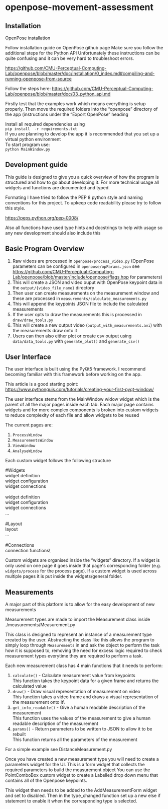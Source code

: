 # openpose-movement-assessment


## Installation


OpenPose installation

Follow installation guide on OpenPose github page
Make sure you follow the additional steps for the Python API
Unfortunately these instructions can be quite confusing and it can be very hard to troubleshoot errors. 

https://github.com/CMU-Perceptual-Computing-Lab/openpose/blob/master/doc/installation/0_index.md#compiling-and-running-openpose-from-source



Follow the steps here:
https://github.com/CMU-Perceptual-Computing-Lab/openpose/blob/master/doc/03_python_api.md

Firstly test that the examples work which means everything is setup properly.
Then move the required folders into the “openpose” directory of the app (instructions under the “Export OpenPose” heading

Install all required dependencies using\
`pip install  -r requirements.txt`\
If you are planning to develop the app it is recommended that you set up a virtual python environment\
To start program use:\
`python MainWindow.py`

## Development guide
This guide is designed to give you a quick overview of how the program is structured and how to go about developing it. For more technical usage all widgets and functions are documented and typed. 

Formating
I have tried to follow the PEP 8 python style and naming conventions for this project. To upkeep code readability please try to follow this style.

https://peps.python.org/pep-0008/

Also all functions have used type hints and docstrings to help with usage so any new development should also include this


## Basic Program Overview

1. Raw videos are processed in `openpose/process_video.py` (OpenPose parameters can be configured in `openpose/opParams.json` see https://github.com/CMU-Perceptual-Computing-Lab/openpose/blob/master/include/openpose/flags.hpp for parameters)
2. This will create a JSON and video ouput with OpenPose keypoint data in the `output/{video_file_name}` directory
3. Then user can create measurements on the measurement window and these are processed in `measurements/calculate_measurements.py`
4. This will append the keypoints JSON file to include the calculated measurements
5. If the user opts to draw the measurements this is processed in `draw/draw_tools.py`
6. This will create a new output video (`output_with_measurements.avi`) with the measurements draw onto it
7. Users can then also either plot or create csv output using `data/data_tools.py` with `generate_plot()` and `generate_csv()`


## User Interface

The user interface is built using the PyQt5 framework. I recommend becoming familiar with this framework before working on the app.

This article is a good starting point:
https://www.pythonguis.com/tutorials/creating-your-first-pyqt-window/


The user interface stems from the MainWindow widow widget which is the parent of all the major pages inside each tab.
Each major page contains widgets and for more complex components is broken into custom widgets to reduce complexity of each file and allow widgets to be reused

The current pages are:
1. `ProcessWindow`
2. `MeasurementsWindow`
3. `ViewWindow`
4. `AnalyseWindow`

Each custom widget follows the following structure

#Widgets\
widget definition\
widget configuration\
widget connections\
\
widget definition\
widget configuration\
widget connections\
…\
\
#Layout\
layout \
…\
\
#Connections\
connection functions\

Custom widgets are organised inside the “widgets” directory. If a widget is only used on one page it goes inside that page's corresponding folder (e.g. `widgets/process` for the process page). If a custom widget is used across multiple pages it is put inside the widgets/general folder.



## Measurements

A major part of this platform is to allow for the easy development of new measurements

Measurement types are made to import the Measurement class inside ./measurements/Measurement.py

This class is designed to represent an instance of a measurement type created by the user.
Abstracting the class like this allows the program to simply loop through `Measurements` in and ask the object to perform the task how it is supposed to, removing the need for excess logic required to check measurement types everytime they are required to perform a task.

Each new measurement class has 4 main functions that it needs to perform:

1. `calculate()` - Calculate measurement value from keypoints\
This function takes the keypoint data for a given frame and returns the calculated value
2. `draw()` - Draw visual representation of measurement on video\
This function takes a video frame and draws a visual representation of the measurement onto it\
3. `get_info_readable()` - Give a human readable description of the measurement\
This function uses the values of the measurement to give a human readable description of the measurement
4. `params()` - Return parameters to be written to JSON to allow it to be rebuilt\
This function returns all the parameters of the measurement

For a simple example see DistanceMeasurement.py

Once you have created a new measurement type you will need to create a parameters widget for the UI. 
This is a form widget that collects the required parameters to build the measurement object
You can use the PointComboBox custom widget to create a Labelled drop down menu that contains all of the Openpose keypoints.

This widget then needs to be added to the AddMeasurementForm widget and set to disabled.
Then in the type_changed function set up a new else if statement to enable it when the corresponding type is selected.


